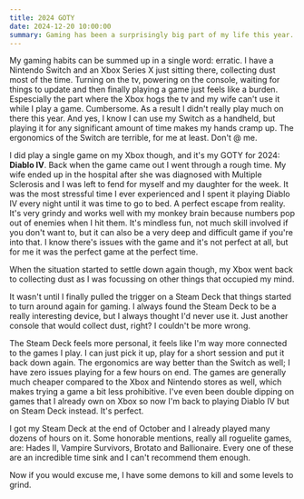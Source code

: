 ```yaml
---
title: 2024 GOTY
date: 2024-12-20 10:00:00
summary: Gaming has been a surprisingly big part of my life this year. Here's my GOTY and some honorable mentions.
---
```


My gaming habits can be summed up in a single word: erratic. I have a Nintendo Switch and an Xbox Series X just sitting there, collecting dust most of the time. Turning on the tv, powering on the console, waiting for things to update and then finally playing a game just feels like a burden. Espescially the part where the Xbox hogs the tv and my wife can't use it while I play a game. Cumbersome. As a result I didn't really play much on there this year. And yes, I know I can use my Switch as a handheld, but playing it for any significant amount of time makes my hands cramp up. The ergonomics of the Switch are terrible, for me at least. Don't @ me.

I did play a single game on my Xbox though, and it's my GOTY for 2024: **Diablo IV**. Back when the game came out I went through a rough time. My wife ended up in the hospital after she was diagnosed with Multiple Sclerosis and I was left to fend for myself and my daughter for the week. It was the most stressful time I ever experienced and I spent it playing Diablo IV every night until it was time to go to bed. A perfect escape from reality. It's very grindy and works well with my monkey brain because numbers pop out of enemies when I hit them. It's mindless fun, not much skill involved if you don't want to, but it can also be a very deep and difficult game if you're into that. I know there's issues with the game and it's not perfect at all, but for me it was the perfect game at the perfect time.

When the situation started to settle down again though, my Xbox went back to collecting dust as I was focussing on other things that occupied my mind.

It wasn't until I finally pulled the trigger on a Steam Deck that things started to turn around again for gaming. I always found the Steam Deck to be a really interesting device, but I always thought I'd never use it. Just another console that would collect dust, right? I couldn't be more wrong. 

The Steam Deck feels more personal, it feels like I'm way more connected to the games I play. I can just pick it up, play for a short session and put it back down again. The ergonomics are way better than the Switch as well; I have zero issues playing for a few hours on end. The games are generally much cheaper compared to the Xbox and Nintendo stores as well, which makes trying a game a bit less prohibitive. I've even been double dipping on games that I already own on Xbox so now I'm back to playing Diablo IV but on Steam Deck instead. It's perfect.

I got my Steam Deck at the end of October and I already played many dozens of hours on it. Some honorable mentions, really all roguelite games, are: Hades II, Vampire Survivors, Brotato and Ballionaire. Every one of these are an incredible time sink and I can't recommend them enough.

Now if you would excuse me, I have some demons to kill and some levels to grind.